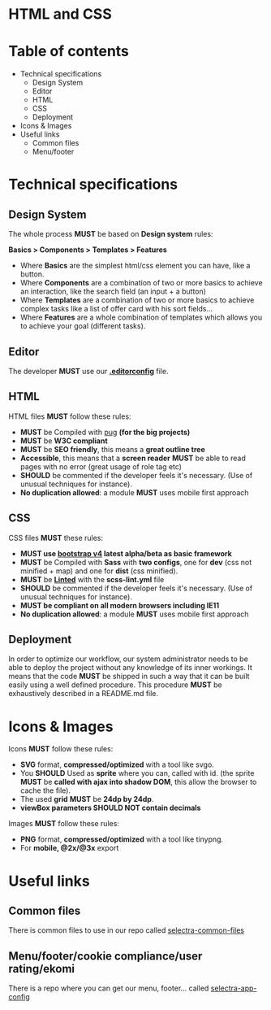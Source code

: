 HTML and CSS
===

# Table of contents

* Technical specifications
  * Design System
  * Editor
  * HTML
  * CSS
  * Deployment
* Icons & Images
* Useful links
  * Common files
  * Menu/footer

# Technical specifications

## Design System

The whole process **MUST** be based on **Design system** rules:

**Basics > Components >  Templates > Features**

* Where **Basics** are the simplest html/css element you can have, like a button.
* Where **Components** are a combination of two or more basics to achieve an interaction, like the search field (an input + a button)
* Where **Templates** are a combination of two or more basics to achieve complex tasks like a list of offer card with his sort fields…
* Where **Features** are a whole combination of templates which allows you to achieve your goal (different tasks).

## Editor

The developer **MUST** use our **[.editorconfig](http://editorconfig.org/)** file.

## HTML

HTML files **MUST** follow these rules:

* **MUST** be Compiled with [pug](https://pugjs.org/api/getting-started.html) **(for the big projects)**
* **MUST** be **W3C compliant**
* **MUST** be **SEO friendly**, this means a **great outline tree**
* **Accessible**, this means that a **screen reader** **MUST** be able to read pages with no error (great usage of role tag etc)
* **SHOULD** be commented if the developer feels it's necessary. (Use of unusual techniques for instance).
* **No duplication allowed**: a module **MUST** uses mobile first approach

## CSS

CSS files **MUST** these rules:

* **MUST use [bootstrap v4](https://v4-alpha.getbootstrap.com/) latest alpha/beta as basic framework**
* **MUST** be Compiled with **Sass** with **two configs**, one for **dev** (css not minified + map) and one for **dist** (css minified).
* **MUST** be **[Linted](https://github.com/sasstools/sass-lint)** with the **scss-lint.yml** file
* **SHOULD** be commented if the developer feels it's necessary. (Use of unusual techniques for instance).
* **MUST be compliant on all modern browsers including IE11**
* **No duplication allowed**: a module **MUST** uses mobile first approach

## Deployment

In order to optimize our workflow, our system administrator needs to be able to deploy the project without any knowledge of its inner workings. It means that the code **MUST** be shipped in such a way that it can be built easily using a well defined procedure. This procedure **MUST** be exhaustively described in a README.md file.

# Icons & Images

Icons **MUST** follow these rules:

* **SVG** format, **compressed/optimized** with a tool like svgo.
* You **SHOULD** Used as **sprite** where you can, called with id. (the sprite **MUST** be **called with ajax into shadow DOM**, this allow the browser to cache the file).
* The used **grid** **MUST** be **24dp by 24dp**.
* **viewBox parameters SHOULD NOT contain decimals**

Images **MUST** follow these rules:

* **PNG** format, **compressed/optimized** with a tool like tinypng.
* For **mobile, @2x/@3x** export

# Useful links

## Common files

There is common files to use in our repo called [selectra-common-files](https://bitbucket.org/elrogue/selectra-common-files)

## Menu/footer/cookie compliance/user rating/ekomi

There is a repo where you can get our menu, footer... called [selectra-app-config](https://bitbucket.org/elrogue/selectra-app-config)
